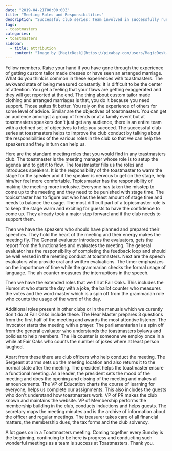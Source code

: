 ```yaml
---
date: "2019-04-21T00:00:00Z"
title: "Meeting Roles and Responsibilities"
description: "Successful club series: Team involved in successfully running a meeting."
tags:
- toastmasters
categories:
- toastmasters
sidebar:
  - title: attribution
    content: "Image by [MagicDesk](https://pixabay.com/users/MagicDesk-930274/) from [Pixabay](https://pixabay.com/photos/meeting-room-table-screen-730679/)"
---
```


Fellow members. Raise your hand if you have gone through the experience of getting custom tailor made dresses or have seen an arranged marriage. What do you think is common in these experiences with toastmasters. The awkward state of being measured constantly. It is difficult to be the center of attention. You get a feeling that your flaws are getting exaggerated and they will get reported at the end. The thing about custom tailor made clothing and arranged marriages is that, you do it because you need support. Those suites fit better. You rely on the experience of others for some level of advice. Similar are the objectives of toastmasters. You can get an audience amongst a group of friends or at a family event but at toastmasters speakers don't just get any audience, there is an entire team with a defined set of objectives to help you succeed. The successful club series at toastmasters helps to improve the club conduct by talking about the responsibilities of the various roles in the club so that we can help the speakers and they in turn can help us.

Here are the standard meeting roles that you would find in any toastmasters club. The toastmaster is the meeting manager whose role is to setup the agenda and to get it to flow. The toastmaster fills us the roles and introduces speakers. It is the responsibility of the toastmaster to warm the stage for the speaker and if the speaker is nervous to get on the stage, help him/her feel more comfortable. Topicsmaster has the responsibility of making the meeting more inclusive. Everyone has taken the misstep to come up to the meeting and they need to be punished with stage time. The topicsmaster has to figure out who has the least amount of stage time and needs to balance the usage. The most difficult part of a topicsmaster role is to keep the stage warm and exciting for guests to have the confidence to come up. They already took a major step forward and if the club needs to support them.

Then we have the speakers who should have planned and prepared their speeches. They hold the heart of the meeting and their energy makes the meeting fly. The General evaluator introduces the evaluators, gets the report from the functionaries and evaluates the meeting. The general evaluator has the responsibility of completing the feedback loop and should be well versed in the meeting conduct at toastmasters. Next are the speech evaluators who provide oral and written evaluations. The timer emphasizes on the importance of time while the grammarian checks the formal usage of language. The ah counter measures the interruptions in the speech.

Then we have the extended roles that we fill at Fair Oaks. This includes the Humorist who starts the day with a joke, the ballot counter who measures the votes and the word master which is a spin off from the grammarian role who counts the usage of the word of the day.

Additional roles present in other clubs or in the manuals which we curently don't do at Fair Oaks include these. The Hear Master prepares 3 questions from the first half of the meeting and awards the most attentive listener. The Invocator starts the meeting with a prayer. The parliamentarian is a spin off from the general evaluator who understands the toastmasters bylaws and policies to help members. The Ha counter is someone we employ once in a while at Fair Oaks who counts the number of jokes where at least person laughed.

Apart from these there are club officers who help conduct the meeting. The Sergeant at arms sets up the meeting location and also returns it to the normal state after the meeting. The president helps the toastmaster ensure a functional meeting. As a leader, the president sets the mood of the meeting and does the opening and closing of the meeting and makes all announcements. The VP of Education charts the course of learning for everyone, helps us complete our assignments. This also includes the guests who don't understand how toastmasters work. VP of PR makes the club known and maintains the website. VP of Membership performs the membership building in the club, conducts inductions and helps guests. The secretary maps the meeting minutes and is the archive of information about the officer and regular meetings. The treasurer takes care of all financial matters, the membership dues, the tax forms and the club solvency.

A lot goes on in a Toastmasters meeting. Coming together every Sunday is the beginning, continuing to be here is progress and conducting such wonderful meetings as a team is success at Toastmasters. Thank you.
